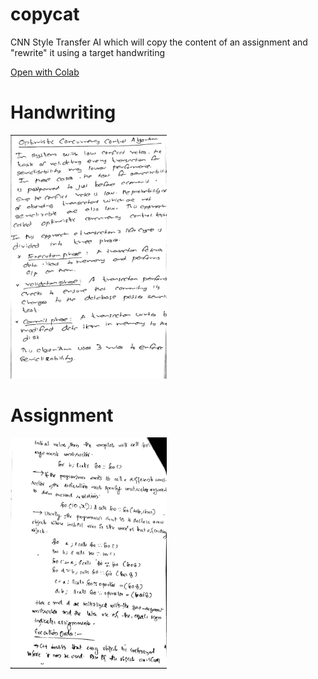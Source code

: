 # copycat
CNN Style Transfer AI which will copy the content of an assignment and "rewrite" it using a target handwriting

[Open with Colab](https://colab.research.google.com/github/devpranoy/copycat/blob/master/copycat.ipynb)
# Handwriting
<p align="left">
  
  <img src="handwriting.jpg" width="250" title="Handwriting">
 
</p>

# Assignment

<p align="left">
  
  <img src = "assignment.jpg" width = "250" title ="Assignemnt">
</p>
